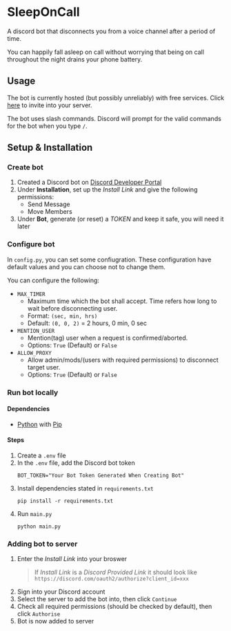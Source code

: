 # SleepOnCall
A discord bot that disconnects you from a voice channel after a period of time.

You can happily fall asleep on call without worrying that being on call throughout the night drains your phone battery.

## Usage

The bot is currently hosted (but possibly unreliably) with free services.
Click [here](https://discord.com/oauth2/authorize?client_id=1240967966040916049) to invite into your server.

The bot uses slash commands. Discord will prompt for the valid commands for the bot when you type `/`.

## Setup & Installation

### Create bot

1. Created a Discord bot on [Discord Developer Portal](https://discord.com/developers/applications)
2. Under **Installation**, set up the *Install Link* and give the following permissions:
    - Send Message
    - Move Members
3. Under **Bot**, generate (or reset) a *TOKEN* and keep it safe, you will need it later 

### Configure bot

In `config.py`, you can set some confiugration. These configuration have default values
and you can choose not to change them.

You can configure the following:
  -  `MAX_TIMER`
     - Maximum time which the bot shall accept.
       Time refers how long to wait before disconnecting user.
     - Format: `(sec, min, hrs)`
     - Default: `(0, 0, 2)` = 2 hours, 0 min, 0 sec
  -  `MENTION_USER`
      - Mention(tag) user when a request is confirmed/aborted.
      - Options: `True` (Default) or `False`
  -  `ALLOW_PROXY`
     - Allow admin/mods/(users with required permissions) to disconnect target user.
     - Options: `True` (Default) or `False`

### Run bot locally

#### Dependencies

- [Python](https://www.python.org/) with [Pip](https://pip.pypa.io/en/stable/installation/)

#### Steps

1. Create a `.env` file
2. In the `.env` file, add the Discord bot token
   ```
   BOT_TOKEN="Your Bot Token Generated When Creating Bot"
   ```
3. Install dependencies stated in `requirements.txt`
   ```
   pip install -r requirements.txt
   ```
4. Run `main.py`
   ```
   python main.py
   ```

### Adding bot to server

1. Enter the *Install Link* into your broswer
   > If *Install Link* is a *Discord Provided Link* it should look like `https://discord.com/oauth2/authorize?client_id=xxx`
2. Sign into your Discord account
3. Select the server to add the bot into, then click `Continue`
4. Check all required permissions (should be checked by default), then click `Authorise`
5. Bot is now added to server